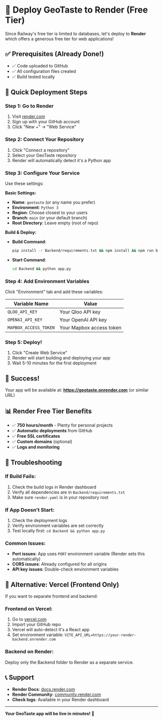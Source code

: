 # 🚀 Deploy GeoTaste to Render (Free Tier)

Since Railway's free tier is limited to databases, let's deploy to **Render** which offers a generous free tier for web applications!

## ✅ Prerequisites (Already Done!)

- ✅ Code uploaded to GitHub
- ✅ All configuration files created
- ✅ Build tested locally

## 🎯 Quick Deployment Steps

### Step 1: Go to Render
1. Visit [render.com](https://render.com)
2. Sign up with your GitHub account
3. Click "New +" → "Web Service"

### Step 2: Connect Your Repository
1. Click "Connect a repository"
2. Select your GeoTaste repository
3. Render will automatically detect it's a Python app

### Step 3: Configure Your Service
Use these settings:

**Basic Settings:**
- **Name**: `geotaste` (or any name you prefer)
- **Environment**: `Python 3`
- **Region**: Choose closest to your users
- **Branch**: `main` (or your default branch)
- **Root Directory**: Leave empty (root of repo)

**Build & Deploy:**
- **Build Command**: 
  ```bash
  pip install -r Backend/requirements.txt && npm install && npm run build && mkdir -p Backend/static && cp -r dist/* Backend/static/
  ```
- **Start Command**: 
  ```bash
  cd Backend && python app.py
  ```

### Step 4: Add Environment Variables
Click "Environment" tab and add these variables:

| Variable Name | Value |
|---------------|-------|
| `QLOO_API_KEY` | Your Qloo API key |
| `OPENAI_API_KEY` | Your OpenAI API key |
| `MAPBOX_ACCESS_TOKEN` | Your Mapbox access token |

### Step 5: Deploy!
1. Click "Create Web Service"
2. Render will start building and deploying your app
3. Wait 5-10 minutes for the first deployment

## 🎉 Success!

Your app will be available at:
**https://geotaste.onrender.com** (or similar URL)

## 📊 Render Free Tier Benefits

- ✅ **750 hours/month** - Plenty for personal projects
- ✅ **Automatic deployments** from GitHub
- ✅ **Free SSL certificates**
- ✅ **Custom domains** (optional)
- ✅ **Logs and monitoring**

## 🔧 Troubleshooting

### If Build Fails:
1. Check the build logs in Render dashboard
2. Verify all dependencies are in `Backend/requirements.txt`
3. Make sure `render.yaml` is in your repository root

### If App Doesn't Start:
1. Check the deployment logs
2. Verify environment variables are set correctly
3. Test locally first: `cd Backend && python app.py`

### Common Issues:
- **Port issues**: App uses `PORT` environment variable (Render sets this automatically)
- **CORS issues**: Already configured for all origins
- **API key issues**: Double-check environment variables

## 🚀 Alternative: Vercel (Frontend Only)

If you want to separate frontend and backend:

### Frontend on Vercel:
1. Go to [vercel.com](https://vercel.com)
2. Import your GitHub repo
3. Vercel will auto-detect it's a React app
4. Set environment variable: `VITE_API_URL=https://your-render-backend.onrender.com`

### Backend on Render:
Deploy only the Backend folder to Render as a separate service.

## 📞 Support

- **Render Docs**: [docs.render.com](https://docs.render.com)
- **Render Community**: [community.render.com](https://community.render.com)
- **Check logs**: Available in your Render dashboard

---

**Your GeoTaste app will be live in minutes! 🎉** 